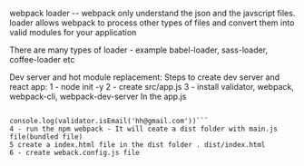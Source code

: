 webpack loader -- webpack only understand the json and the javscript files. loader allows webpack to process other types of files and convert them into valid modules for your application

There are many types of loader - 
example babel-loader, sass-loader, coffee-loader etc

Dev server and hot module replacement:
Steps to create dev server and react app:
1 - node init -y
2 - create src/app.js
3 - install validator, webpack, webpack-cli, webpack-dev-server
In the app.js
```import validator from "validator";

console.log(validator.isEmail('hh@gmail.com'))```
4 - run the npm webpack - It will ceate a dist folder with main.js file(bundled file)
5 create a index.html file in the dist folder . dist/index.html
6 - create weback.config.js file



